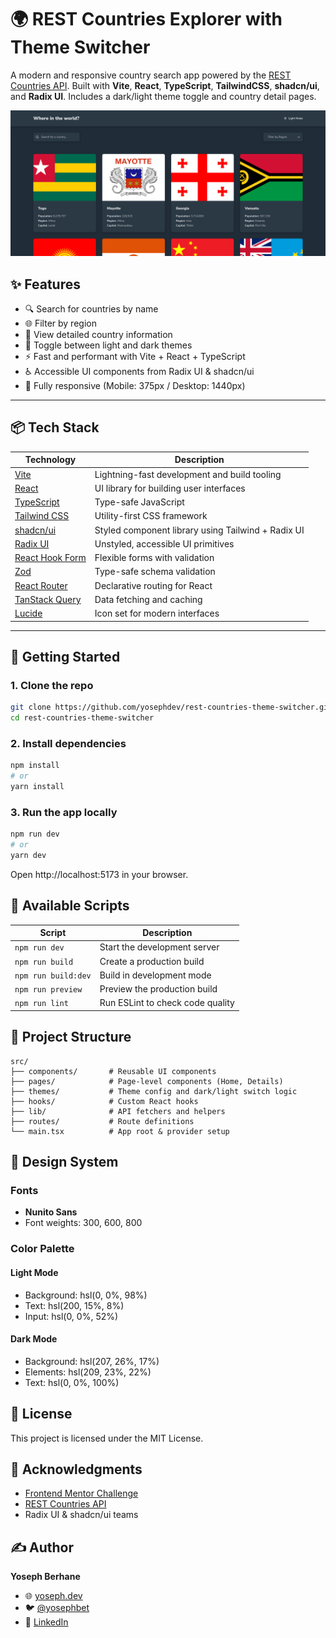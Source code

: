 # 🌍 REST Countries Explorer with Theme Switcher

A modern and responsive country search app powered by the [REST Countries API](https://restcountries.com/). Built with **Vite**, **React**, **TypeScript**, **TailwindCSS**, **shadcn/ui**, and **Radix UI**. Includes a dark/light theme toggle and country detail pages.

![Preview](./public/desktop-preview.png)

## ✨ Features

- 🔍 Search for countries by name
- 🌐 Filter by region
- 🧭 View detailed country information
- 🌙 Toggle between light and dark themes
- ⚡ Fast and performant with Vite + React + TypeScript
- ♿ Accessible UI components from Radix UI & shadcn/ui
- 📱 Fully responsive (Mobile: 375px / Desktop: 1440px)

---

## 📦 Tech Stack

| Technology | Description |
|------------|-------------|
| [Vite](https://vitejs.dev/) | Lightning-fast development and build tooling |
| [React](https://react.dev/) | UI library for building user interfaces |
| [TypeScript](https://www.typescriptlang.org/) | Type-safe JavaScript |
| [Tailwind CSS](https://tailwindcss.com/) | Utility-first CSS framework |
| [shadcn/ui](https://ui.shadcn.com/) | Styled component library using Tailwind + Radix UI |
| [Radix UI](https://www.radix-ui.com/) | Unstyled, accessible UI primitives |
| [React Hook Form](https://react-hook-form.com/) | Flexible forms with validation |
| [Zod](https://zod.dev/) | Type-safe schema validation |
| [React Router](https://reactrouter.com/) | Declarative routing for React |
| [TanStack Query](https://tanstack.com/query/v5) | Data fetching and caching |
| [Lucide](https://lucide.dev/) | Icon set for modern interfaces |

---

## 🚀 Getting Started

### 1. Clone the repo

```bash
git clone https://github.com/yosephdev/rest-countries-theme-switcher.git
cd rest-countries-theme-switcher
```

### 2. Install dependencies

```bash
npm install
# or
yarn install
```

### 3. Run the app locally

```bash
npm run dev
# or
yarn dev
```

Open http://localhost:5173 in your browser.

## 🧪 Available Scripts

| Script | Description |
|--------|-------------|
| `npm run dev` | Start the development server |
| `npm run build` | Create a production build |
| `npm run build:dev` | Build in development mode |
| `npm run preview` | Preview the production build |
| `npm run lint` | Run ESLint to check code quality |
## 🧰 Project Structure

```
src/
├── components/       # Reusable UI components
├── pages/            # Page-level components (Home, Details)
├── themes/           # Theme config and dark/light switch logic
├── hooks/            # Custom React hooks
├── lib/              # API fetchers and helpers
├── routes/           # Route definitions
└── main.tsx          # App root & provider setup
```

## 🎨 Design System

### Fonts

- **Nunito Sans**
- Font weights: 300, 600, 800

### Color Palette

#### Light Mode
- Background: hsl(0, 0%, 98%)
- Text: hsl(200, 15%, 8%)
- Input: hsl(0, 0%, 52%)

#### Dark Mode
- Background: hsl(207, 26%, 17%)
- Elements: hsl(209, 23%, 22%)
- Text: hsl(0, 0%, 100%)


## 📄 License

This project is licensed under the MIT License.

## 🙌 Acknowledgments

- [Frontend Mentor Challenge](https://www.frontendmentor.io/)
- [REST Countries API](https://restcountries.com/)
- Radix UI & shadcn/ui teams

## ✍️ Author

**Yoseph Berhane**  
- 🌐 [yoseph.dev](https://yoseph.dev)
- 🐦 [@yosephbet](https://twitter.com/yosephbet)
- 💼 [LinkedIn](https://linkedin.com/in/yosephberhane)